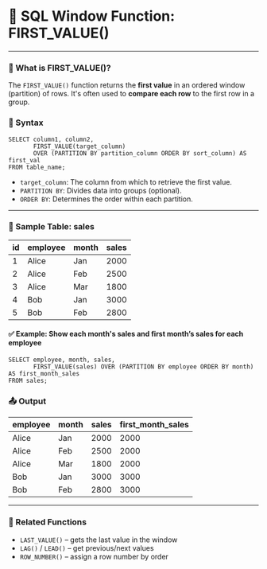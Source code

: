 # 🥇 SQL Window Function: FIRST_VALUE()

---
### 📘 What is FIRST_VALUE()?

The `FIRST_VALUE()` function returns the **first value** in an ordered window (partition) of rows. It's often used to **compare each row** to the first row in a group.

### 🧾 Syntax

```roomsql
SELECT column1, column2,
       FIRST_VALUE(target_column)
       OVER (PARTITION BY partition_column ORDER BY sort_column) AS first_val
FROM table_name;
```
* `target_column`: The column from which to retrieve the first value.
* `PARTITION BY`: Divides data into groups (optional).
* `ORDER BY`: Determines the order within each partition.
---
### 🧪 Sample Table: sales
| id | employee | month | sales |
| -- | -------- | ----- | ----- |
| 1  | Alice    | Jan   | 2000  |
| 2  | Alice    | Feb   | 2500  |
| 3  | Alice    | Mar   | 1800  |
| 4  | Bob      | Jan   | 3000  |
| 5  | Bob      | Feb   | 2800  |
#### ✅ Example: Show each month's sales and first month’s sales for each employee
```roomsql
SELECT employee, month, sales,
       FIRST_VALUE(sales) OVER (PARTITION BY employee ORDER BY month) AS first_month_sales
FROM sales;
```
### 📤 Output
| employee | month | sales | first\_month\_sales |
| -------- | ----- | ----- | ------------------- |
| Alice    | Jan   | 2000  | 2000                |
| Alice    | Feb   | 2500  | 2000                |
| Alice    | Mar   | 1800  | 2000                |
| Bob      | Jan   | 3000  | 3000                |
| Bob      | Feb   | 2800  | 3000                |
---
### 🔁 Related Functions
* `LAST_VALUE()` – gets the last value in the window
* `LAG()` / `LEAD()` – get previous/next values
* `ROW_NUMBER()` – assign a row number by order


